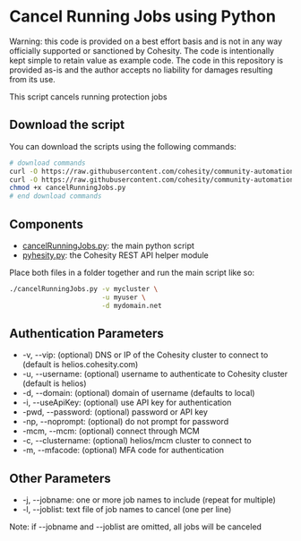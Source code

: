 # Cancel Running Jobs using Python

Warning: this code is provided on a best effort basis and is not in any way officially supported or sanctioned by Cohesity. The code is intentionally kept simple to retain value as example code. The code in this repository is provided as-is and the author accepts no liability for damages resulting from its use.

This script cancels running protection jobs

## Download the script

You can download the scripts using the following commands:

```bash
# download commands
curl -O https://raw.githubusercontent.com/cohesity/community-automation-samples/main/python/cancelRunningJobs/cancelRunningJobs.py
curl -O https://raw.githubusercontent.com/cohesity/community-automation-samples/main/python/pyhesity.py
chmod +x cancelRunningJobs.py
# end download commands
```

## Components

* [cancelRunningJobs.py](https://raw.githubusercontent.com/cohesity/community-automation-samples/main/python/cancelRunningJobs/cancelRunningJobs.py): the main python script
* [pyhesity.py](https://raw.githubusercontent.com/cohesity/community-automation-samples/main/python/pyhesity/pyhesity.py): the Cohesity REST API helper module

Place both files in a folder together and run the main script like so:

```bash
./cancelRunningJobs.py -v mycluster \
                       -u myuser \
                       -d mydomain.net
```

## Authentication Parameters

* -v, --vip: (optional) DNS or IP of the Cohesity cluster to connect to (default is helios.cohesity.com)
* -u, --username: (optional) username to authenticate to Cohesity cluster (default is helios)
* -d, --domain: (optional) domain of username (defaults to local)
* -i, --useApiKey: (optional) use API key for authentication
* -pwd, --password: (optional) password or API key
* -np, --noprompt: (optional) do not prompt for password
* -mcm, --mcm: (optional) connect through MCM
* -c, --clustername: (optional) helios/mcm cluster to connect to
* -m, --mfacode: (optional) MFA code for authentication

## Other Parameters

* -j, --jobname: one or more job names to include (repeat for multiple)
* -l, --joblist: text file of job names to cancel (one per line)

Note: if --jobname and --joblist are omitted, all jobs will be canceled
